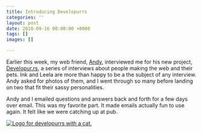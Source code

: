 ```yaml
---
title: Introducing Developurrs
categories: ''
layout: post
date: 2018-09-16 00:00:00 +0000
tags: []
images: []

---
```

Earlier this week, my web friend, [Andy](https://hankchizljaw.io/), interviewed me for his new project, [Developur.rs](https://developur.rs/), a series of interviews about people making the web and their pets. Ink and Leela are more than happy to be a the subject of any interview. Andy asked for photos of them, and I went through so many before landing on two that fit their sassy personalities.

Andy and I emailed questions and answers back and forth for a few days over email. This was my favorite part. It made emails actually fun to use again. It felt like we were catching up at pub. 

[![Logo for developurrs with a cat. ](/uploads/developurrs.png)](https://developur.rs/)